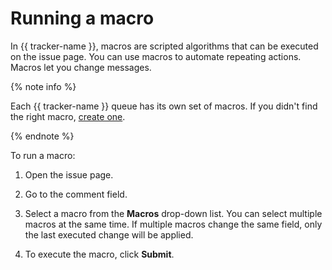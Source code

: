 # Running a macro

In {{ tracker-name }}, macros are scripted algorithms that can be executed on the issue page. You can use macros to automate repeating actions. Macros let you change messages.

{% note info %}

Each {{ tracker-name }} queue has its own set of macros. If you didn't find the right macro, [create one](../manager/create-macroses.md#section_inq_5b1_x2b).

{% endnote %}

To run a macro:

1. Open the issue page.

1. Go to the comment field.

1. Select a macro from the **Macros** drop-down list.
You can select multiple macros at the same time. If multiple macros change the same field, only the last executed change will be applied.


1. To execute the macro, click **Submit**.

